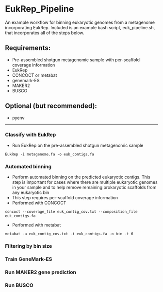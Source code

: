 # EukRep_Pipeline

An example workflow for binning eukaryotic genomes from a metagenome incorporating EukRep. 
Included is an example bash script, euk_pipeline.sh, that incorporates all of the steps below.

## Requirements:
* Pre-assembled shotgun metagenomic sample with per-scaffold coverage information
* EukRep
* CONCOCT or metabat
* genemark-ES
* MAKER2
* BUSCO

## Optional (but recommended):
* pyenv

-----

### Classify with EukRep
* Run EukRep on the pre-assembled shotgun metagenomic sample
```
EukRep -i metagenome.fa -o euk_contigs.fa 
```

### Automated binning
* Perform automated binning on the predicted eukaryotic contigs. This step is important for cases where there are multiple eukaryotic genomes in your sample and to help remove remaining prokaryotic scaffolds from any eukaryotic bin
* This step requires per-scaffold coverage information
* Performed with CONCOCT
```
concoct --coverage_file euk_contig_cov.txt --composition_file euk_contigs.fa
```
* Performed with metabat
```
metabat -a euk_contig_cov.txt -i euk_contigs.fa -o bin -t 6
```

### Filtering by bin size

### Train GeneMark-ES

### Run MAKER2 gene prediction

### Run BUSCO 
